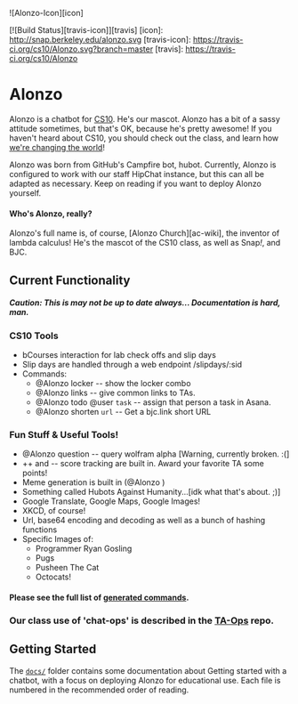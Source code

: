 ![Alonzo-Icon][icon]

[![Build Status][travis-icon]][travis]
[icon]: http://snap.berkeley.edu/alonzo.svg
[travis-icon]: https://travis-ci.org/cs10/Alonzo.svg?branch=master
[travis]: https://travis-ci.org/cs10/Alonzo

# Alonzo
Alonzo is a chatbot for [CS10][awesomest-class]. He's our mascot. Alonzo has a bit of a sassy attitude sometimes, but that's OK, because he's pretty awesome! If you haven't heard about CS10, you should check out the class, and learn how [we're changing the world][bjc4nyc]!

Alonzo was born from GitHub's Campfire bot, hubot. Currently, Alonzo is configured to work with our staff HipChat instance, but this can all be adapted as necessary. Keep on reading if you want to deploy Alonzo yourself.

[awesomest-class]: http://cs10.org/
[bjc4nyc]: http://bjc.berkeley.edu/website/bjc4nyc.html

#### Who's Alonzo, really?
Alonzo's full name is, of course, [Alonzo Church][ac-wiki], the inventor of lambda calculus! He's the mascot of the CS10 class, as well as Snap<i>!</i>, and BJC.

## Current Functionality
##### Caution: This is may not be up to date always... Documentation is hard, man.
### CS10 Tools
* bCourses interaction for lab check offs and slip days
* Slip days are handled through a web endpoint /slipdays/:sid
* Commands:
	* @Alonzo locker -- show the locker combo
	* @Alonzo links  -- give common links to TAs.
	* @Alonzo todo @user `task` -- assign that person a task in Asana.
	* @Alonzo shorten `url` -- Get a bjc.link short URL

### Fun Stuff & Useful Tools!
* @Alonzo question -- query wolfram alpha [Warning, currently broken. :(]
* ++ and -- score tracking are built in. Award your favorite TA some points!
* Meme generation is built in (@Alonzo <Meme Text>)
* Something called Hubots Against Humanity...[idk what that's about. ;)]
* Google Translate, Google Maps, Google Images!
* XKCD, of course!
* Url, base64 encoding and decoding as well as a bunch of hashing functions
* Specific Images of:
	* Programmer Ryan Gosling
	* Pugs
	* Pusheen The Cat
	* Octocats!

#### Please see the full list of [generated commands][help].
[help]: http://alonzo.herokuapp.com/Alonzo/help


### Our class use of 'chat-ops' is described in the [TA-Ops][ta-ops] repo.
[ta-ops]: https://github.com/cs10/TA-Ops

## Getting Started
The [`docs/`][docs-folder] folder contains some documentation about Getting started with a chatbot, with a focus on deploying Alonzo for educational use.
Each file is numbered in the recommended order of reading.

[docs-folder]: docs/
